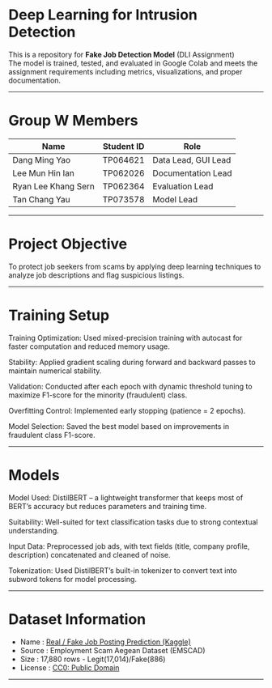 # Deep Learning for Intrusion Detection <br>
This is a repository for **Fake Job Detection Model** (DLI Assignment) <br>
The model is trained, tested, and evaluated in Google Colab and meets the assignment requirements including metrics, visualizations, and proper documentation.
_______

# Group W Members
| Name                | Student ID | Role                |
| ------------------- | ---------- | ------------------- |
| Dang Ming Yao       | TP064621   | Data Lead, GUI Lead |
| Lee Mun Hin Ian     | TP062026   | Documentation Lead  |
| Ryan Lee Khang Sern | TP062364   | Evaluation Lead     |
| Tan Chang Yau       | TP073578   | Model Lead          |
_______

# Project Objective <br>
To protect job seekers from scams by applying deep learning techniques to analyze job descriptions and flag suspicious listings.
_______

# Training Setup <br>
Training Optimization: Used mixed-precision training with autocast for faster computation and reduced memory usage.

Stability: Applied gradient scaling during forward and backward passes to maintain numerical stability.

Validation: Conducted after each epoch with dynamic threshold tuning to maximize F1-score for the minority (fraudulent) class.

Overfitting Control: Implemented early stopping (patience = 2 epochs).

Model Selection: Saved the best model based on improvements in fraudulent class F1-score.
_______

# Models
Model Used: DistilBERT – a lightweight transformer that keeps most of BERT’s accuracy but reduces parameters and training time.

Suitability: Well-suited for text classification tasks due to strong contextual understanding.

Input Data: Preprocessed job ads, with text fields (title, company profile, description) concatenated and cleaned of noise.

Tokenization: Used DistilBERT’s built-in tokenizer to convert text into subword tokens for model processing.
_______

# Dataset Information
- Name : [Real / Fake Job Posting Prediction (Kaggle)](https://www.kaggle.com/datasets/shivamb/real-or-fake-fake-jobposting-prediction/data)
- Source : Employment Scam Aegean Dataset (EMSCAD)
- Size :  17,880 rows - Legit(17,014)/Fake(886)
- License : [CC0: Public Domain](https://creativecommons.org/publicdomain/zero/1.0)
_______
